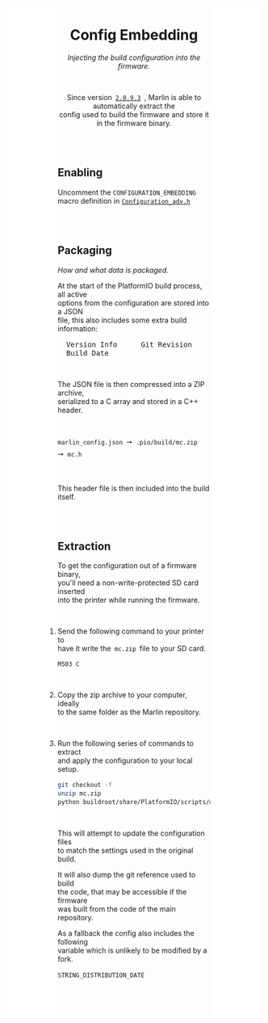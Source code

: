 
<img height = 2000 width = 20% align = left  src = './Resources/Space.svg' >
<img height = 2000 width = 20% align = right src = './Resources/Space.svg' >

<div align = center>

# Config Embedding

*Injecting the build configuration into the firmware.*

<br>

Since version  [`2.0.9.3`]  , Marlin is able to automatically extract the  
config used to build the firmware and store it in the firmware binary.

</div>

<br>
<br>

<div align = left>

## Enabling

Uncomment the `CONFIGURATION_EMBEDDING`  
macro definition in [`Configuration_adv.h`]

<br>
<br>

## Packaging

*How and what data is packaged.*

At the start of the PlatformIO build process, all active  
options from the configuration are stored into a JSON  
file, this also includes some extra build information:

<kbd>  Version Info  </kbd>  
<kbd>  Git Revision  </kbd>  
<kbd>  Build Date  </kbd>

<br>

The JSON file is then compressed into a ZIP archive,  
serialized to a C array and stored in a C++ header.

<br>

`marlin_config.json`  🠖  `.pio/build/mc.zip`  🠖  `mc.h`

<br>

This header file is then included into the build itself.

<br>
<br>

## Extraction

To get the configuration out of a firmware binary,  
you'll need a non-write-protected SD card inserted  
into the printer while running the firmware.

<br>

1.  Send the following command to your printer to  
    have it write the  `mc.zip`  file to your SD card.

    ```gcode
    M503 C
    ```

    <br>

2.  Copy the zip archive to your computer, ideally  
    to the same folder as the Marlin repository.

    <br>
    
3.  Run the following series of commands to extract  
    and apply the configuration to your local setup.

    ```sh
    git checkout -f
    unzip mc.zip
    python buildroot/share/PlatformIO/scripts/mc-apply.py
    ```
    
    <br>

    This will attempt to update the configuration files  
    to match the settings used in the original build.

    It will also dump the git reference used to build  
    the code, that may be accessible if the firmware  
    was built from the code of the main repository.
    
    As a fallback the config also includes the following  
    variable which is unlikely to be modified by a fork.

    `STRING_DISTRIBUTION_DATE`
    
</div>

<br>


<!---------------------------------------------------------------->

[`Configuration_adv.h`]: https://github.com/MarlinFirmware/Marlin/blob/bugfix-2.1.x/Marlin/Configuration_adv.h
[`2.0.9.3`]: https://github.com/MarlinFirmware/Marlin/releases/tag/2.0.9.3
